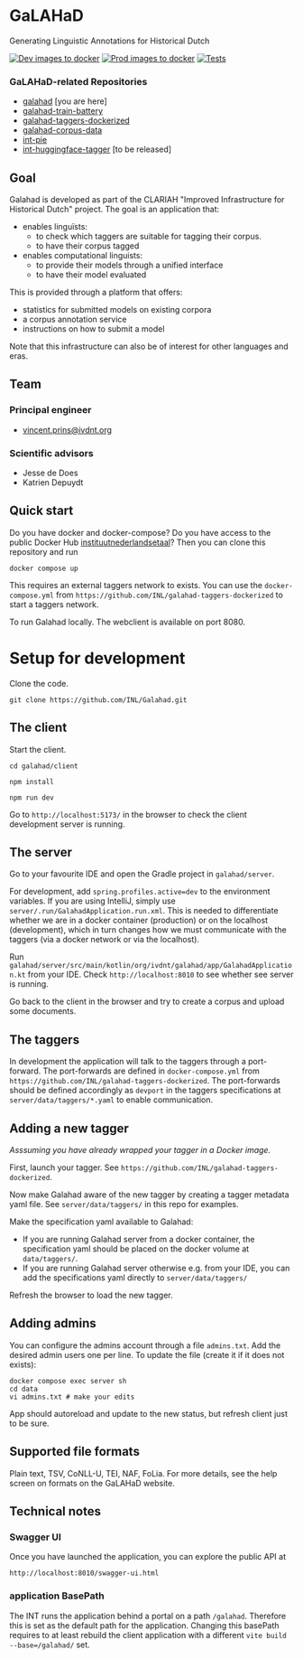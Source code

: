 # GaLAHaD
Generating Linguistic Annotations for Historical Dutch

[![Dev images to docker](https://github.com/INL/Galahad/actions/workflows/publish-dev.yml/badge.svg)](https://github.com/INL/Galahad/actions/workflows/publish-dev.yml)
[![Prod images to docker](https://github.com/INL/Galahad/actions/workflows/publish-prod.yml/badge.svg)](https://github.com/INL/Galahad/actions/workflows/publish-prod.yml)
[![Tests](https://github.com/INL/Galahad/actions/workflows/tests.yml/badge.svg?branch=development&event=push)](https://github.com/INL/Galahad/actions/workflows/tests.yml)

### GaLAHaD-related Repositories
- [galahad](https://github.com/INL/galahad) [you are here]
- [galahad-train-battery](https://github.com/INL/galahad-train-battery)
- [galahad-taggers-dockerized](https://github.com/INL/galahad-taggers-dockerized)
- [galahad-corpus-data](https://github.com/INL/galahad-corpus-data/)
- [int-pie](https://github.com/INL/int-pie)
- [int-huggingface-tagger](https://github.com/INL/huggingface-tagger) [to be released]

## Goal
Galahad is developed as part of the CLARIAH "Improved Infrastructure for Historical Dutch" project. The goal is an application that:

- enables linguïsts:
  - to check which taggers are suitable for tagging their corpus.
  - to have their corpus tagged
- enables computational linguists:
  - to provide their models through a unified interface
  - to have their model evaluated

This is provided through a platform that offers:
- statistics for submitted models on existing corpora
- a corpus annotation service 
- instructions on how to submit a model

Note that this infrastructure can also be of interest for other languages and eras.

## Team

### Principal engineer

- vincent.prins@ivdnt.org

### Scientific advisors

- Jesse de Does
- Katrien Depuydt

## Quick start

Do you have docker and docker-compose? Do you have access to the public Docker Hub [instituutnederlandsetaal](https://hub.docker.com/repositories/instituutnederlandsetaal)? Then you can clone this repository and run

```
docker compose up
```
This requires an external taggers network to exists. You can use the `docker-compose.yml` from `https://github.com/INL/galahad-taggers-dockerized` to start a taggers network.

To run Galahad locally. The webclient is available on port 8080.

# Setup for development

Clone the code.

`git clone https://github.com/INL/Galahad.git`

## The client

Start the client.

`cd galahad/client`

`npm install`

`npm run dev`

Go to `http://localhost:5173/` in the browser to check the client development server is running.

## The server
Go to your favourite IDE and open the Gradle project in `galahad/server`.

For development, add `spring.profiles.active=dev` to the environment variables. If you are using IntelliJ, simply use `server/.run/GalahadApplication.run.xml`. This is needed to differentiate whether we are in a docker container (production) or on the localhost (development), which in turn changes how we must communicate with the taggers (via a docker network or via the localhost). 

Run `galahad/server/src/main/kotlin/org/ivdnt/galahad/app/GalahadApplication.kt` from your IDE. Check `http://localhost:8010` to see whether see server is running.

Go back to the client in the browser and try to create a corpus and upload some documents.

## The taggers

In development the application will talk to the taggers through a port-forward. The port-forwards are defined in `docker-compose.yml` from `https://github.com/INL/galahad-taggers-dockerized`. The port-forwards should be defined accordingly as `devport` in the taggers specifications at `server/data/taggers/*.yaml` to enable communication.

## Adding a new tagger

*Asssuming you have already wrapped your tagger in a Docker image.*

First, launch your tagger. See `https://github.com/INL/galahad-taggers-dockerized`.

Now make Galahad aware of the new tagger by creating a tagger metadata yaml file. See `server/data/taggers/` in this repo for examples.

Make the specification yaml available to Galahad:
- If you are running Galahad server from a docker container, the specification yaml should be placed on the docker volume at `data/taggers/`.
- If you are running Galahad server otherwise e.g. from your IDE, you can add the specifications yaml directly to `server/data/taggers/`

Refresh the browser to load the new tagger.

## Adding admins

You can configure the admins account through a file `admins.txt`. Add the desired admin users one per line. To update the file (create it if it does not exists):
```
docker compose exec server sh
cd data
vi admins.txt # make your edits
```

App should autoreload and update to the new status, but refresh client just to be sure.


## Supported file formats
Plain text, TSV, CoNLL-U, TEI, NAF, FoLia.
For more details, see the help screen on formats on the GaLAHaD website.

## Technical notes

### Swagger UI

Once you have launched the application, you can explore the public API at

`http://localhost:8010/swagger-ui.html`

### application BasePath

The INT runs the application behind a portal on a path `/galahad`. Therefore this is set as the default path for the application. Changing this basePath requires to at least rebuild the client application with a different `vite build --base=/galahad/` set.

